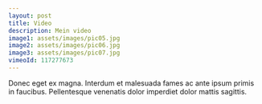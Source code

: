 ```yaml
---
layout: post
title: Video
description: Mein video
image1: assets/images/pic05.jpg
image2: assets/images/pic06.jpg
image3: assets/images/pic07.jpg
vimeoId: 117277673
---
```


Donec eget ex magna. Interdum et malesuada fames ac ante ipsum primis in faucibus. Pellentesque venenatis dolor imperdiet dolor mattis sagittis.

